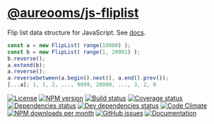 [@aureooms/js-fliplist](https://make-github-pseudonymous-again.github.io/js-fliplist)
==

Flip list data structure for JavaScript.
See [docs](https://make-github-pseudonymous-again.github.io/js-fliplist/index.html).

```js
const a = new FlipList( range(10000) );
const b = new FlipList( range(1, 20001) );
b.reverse();
a.extend(b);
a.reverse();
a.reversebetween(a.begin().next(), a.end().prev());
[...a]; 1, 1, 2, ..., 9999, 20000, ..., 3, 2, 0
```

[![License](https://img.shields.io/github/license/aureooms/js-fliplist.svg?style=flat)](https://raw.githubusercontent.com/aureooms/js-fliplist/master/LICENSE)
[![NPM version](https://img.shields.io/npm/v/@aureooms/js-fliplist.svg?style=flat)](https://www.npmjs.org/package/@aureooms/js-fliplist)
[![Build status](https://img.shields.io/travis/aureooms/js-fliplist.svg?style=flat)](https://travis-ci.org/aureooms/js-fliplist)
[![Coverage status](https://img.shields.io/coveralls/aureooms/js-fliplist.svg?style=flat)](https://coveralls.io/r/aureooms/js-fliplist)
[![Dependencies status](https://img.shields.io/david/aureooms/js-fliplist.svg?style=flat)](https://david-dm.org/aureooms/js-fliplist#info=dependencies)
[![Dev dependencies status](https://img.shields.io/david/dev/aureooms/js-fliplist.svg?style=flat)](https://david-dm.org/aureooms/js-fliplist#info=devDependencies)
[![Code Climate](https://img.shields.io/codeclimate/github/aureooms/js-fliplist.svg?style=flat)](https://codeclimate.com/github/aureooms/js-fliplist)
[![NPM downloads per month](https://img.shields.io/npm/dm/@aureooms/js-fliplist.svg?style=flat)](https://www.npmjs.org/package/@aureooms/js-fliplist)
[![GitHub issues](https://img.shields.io/github/issues/aureooms/js-fliplist.svg?style=flat)](https://github.com/aureooms/js-fliplist/issues)
[![Documentation](https://make-github-pseudonymous-again.github.io/js-fliplist/badge.svg)](https://make-github-pseudonymous-again.github.io/js-fliplist/source.html)
